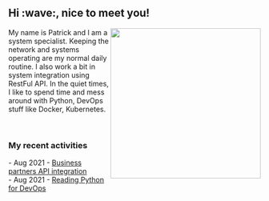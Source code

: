 <h2> Hi :wave:, nice to meet you! </h2>
   <img align='right' src="https://media.giphy.com/media/3o6ZsWiPs8bx32YWyY/giphy.gif" width="300" />
   <p alight="left">My name is Patrick and I am a system specialist. Keeping the network and systems operating are my normal daily routine. I also work a bit in system integration using RestFul API. In the quiet times, I like to spend time and mess around with Python, DevOps stuff like Docker, Kubernetes.</p>
   <br>
   <h3>My recent activities</h3>
   <!-- Activities start -->
- Aug 2021 - <a href='#' target='_blank'>Business partners API integration</a><br>
- Aug 2021 - <a href='https://book.douban.com/subject/34787347/' target='_blank'>Reading Python for DevOps</a><br><!-- Activities end -->
